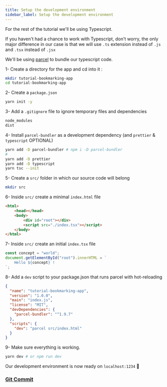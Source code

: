 ```yaml
---
title: Setup the development environment
sidebar_label: Setup the development environment
---
```


For the rest of the tutorial we'll be using Typescript. 

If you haven't had a chance to work with Typescript, don't worry, the only major difference in our case is that we will use `.ts` extension instead of `.js` and `.tsx` instead of `.jsx`

We'll be using [parcel](https://github.com/parcel-bundler/parcel) to bundle our typescript code.

1-  Create a directory for the app and cd into it :

```bash
mkdir tutorial-bookmarking-app
cd tutorial-bookmarking-app
```

2- Create a `package.json` 

```bash
yarn init -y
```

3- Add a `.gitignore` file to ignore temporary files and dependencies

```bash
node_modules
dist
```

4- Install `parcel-bundler` as a development dependency \(and `prettier` & `typescript` OPTIONAL\)

```bash
yarn add -D parcel-bundler # npm i -D parcel-bundler
# 
yarn add -D prettier
yarn add -D typescript
yarn tsc --init
```

5- Create a `src/` folder in which our source code will belong

```bash
mkdir src
```

6- Inside `src/` create a minimal `index.html` file

```html
<html>
    <head></head>
    <body>
        <div id="root"></div>
        <script src="./index.tsx"></script>
    </body>
</html>
```

7- Inside `src/` create an initial `index.tsx` file

```typescript
const concept = "world";
document.getElementById("root").innerHTML = `
    Hello ${concept} !
`;
```

8- Add a `dev` script to your package.json that runs parcel with hot-reloading

```json
{
  "name": "tutorial-bookmarking-app",
  "version": "1.0.0",
  "main": "index.js",
  "license": "MIT",
  "devDependencies": {
    "parcel-bundler": "^1.9.7"
  },
  "scripts": {
    "dev": "parcel src/index.html"
  }
}

```

9- Make sure everything is working.

```bash
yarn dev # or npm run dev
```

Our development environment is now ready on `localhost:1234`  🎉

### [Git Commit](https://github.com/rakannimer/react-firebase/commit/f36141dfb9038b0a820bcd3dc98e2d2197b03cdf)


